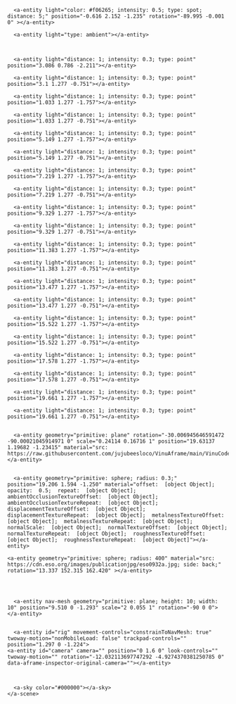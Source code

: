 
<html>
  <head>
    <script src="https://aframe.io/releases/1.3.0/aframe.min.js"></script>
    <script src="https://cdn.jsdelivr.net/gh/donmccurdy/aframe-extras@v6.1.1/dist/aframe-extras.min.js"></script>
    <script src="https://rawgit.com/Ctrl-Alt-Zen/aframe-mobile-controls/master/components/twoway-motion/twoway-motion.js"></script>
    <script src="https://raw.githubusercontent.com/n5ro/aframe-extras/master/dist/aframe-extras.misc.min.js"></script>
    <script src="https://cdn.jsdelivr.net/gh/n5ro/aframe-physics-system@v$npm_package_version/dist/aframe-physics-system.min.js"></script>
    <script src="http://supereggbert.github.io/aframe-aobake-component/dist/build.js"></script>
        <script src="https://unpkg.com/aframe-particle-system-component@1.0.x/dist/aframe-particle-system-component.min.js"></script>
      <script src="https://unpkg.com/aframe-sprite-particles-component@^0.5.0/aframe-sprite-particles-component.js"></script>
    <script src="https://raw.githubusercontent.com/AdaRoseCannon/aframe-xr-boilerplate/glitch/simple-navmesh-constraint.js"></script>
    <script src="https://threejs.org/examples/js/deprecated/Geometry.js"></script>

   </head>
  <body>
    <a-scene>
     
      
      <a-entity light="color: #f06265; intensity: 0.5; type: spot; distance: 5;" position="-0.616 2.152 -1.235" rotation="-89.995 -0.001 0" ></a-entity>
      
      <a-entity light="type: ambient"></a-entity>
 
     
      
      <a-entity light="distance: 1; intensity: 0.3; type: point" position="3.086 0.786 -2.211"></a-entity>
      
    

      
      
<a-entity gltf-model="https://raw.githubusercontent.com/jujubeesloco/VinuAframe/master/vinustation.glb" position="0.35381 0.7 -1.71235" shadow="receive: true; cast: true" scale="3 3 3"></a-entity>
      
     
<a-entity light="distance: 1; intensity: 0.3; type: point" position="3.1 1.277 -1.757"></a-entity>
      
      <a-entity light="distance: 1; intensity: 0.3; type: point" position="3.1 1.277 -0.751"></a-entity>
      
      <a-entity light="distance: 1; intensity: 0.3; type: point" position="1.033 1.277 -1.757"></a-entity>
      
      <a-entity light="distance: 1; intensity: 0.3; type: point" position="1.033 1.277 -0.751"></a-entity>
      
      <a-entity light="distance: 1; intensity: 0.3; type: point" position="5.149 1.277 -1.757"></a-entity>
      
      <a-entity light="distance: 1; intensity: 0.3; type: point" position="5.149 1.277 -0.751"></a-entity>
      
      <a-entity light="distance: 1; intensity: 0.3; type: point" position="7.219 1.277 -1.757"></a-entity>
      
      <a-entity light="distance: 1; intensity: 0.3; type: point" position="7.219 1.277 -0.751"></a-entity>
      
      <a-entity light="distance: 1; intensity: 0.3; type: point" position="9.329 1.277 -1.757"></a-entity>
      
      <a-entity light="distance: 1; intensity: 0.3; type: point" position="9.329 1.277 -0.751"></a-entity>
      
      <a-entity light="distance: 1; intensity: 0.3; type: point" position="11.383 1.277 -1.757"></a-entity>
      
      <a-entity light="distance: 1; intensity: 0.3; type: point" position="11.383 1.277 -0.751"></a-entity>
      
      <a-entity light="distance: 1; intensity: 0.3; type: point" position="13.477 1.277 -1.757"></a-entity>
      
      <a-entity light="distance: 1; intensity: 0.3; type: point" position="13.477 1.277 -0.751"></a-entity>
      
      <a-entity light="distance: 1; intensity: 0.3; type: point" position="15.522 1.277 -1.757"></a-entity>
      
      <a-entity light="distance: 1; intensity: 0.3; type: point" position="15.522 1.277 -0.751"></a-entity>
      
      <a-entity light="distance: 1; intensity: 0.3; type: point" position="17.578 1.277 -1.757"></a-entity>
      
      <a-entity light="distance: 1; intensity: 0.3; type: point" position="17.578 1.277 -0.751"></a-entity>
      
      <a-entity light="distance: 1; intensity: 0.3; type: point" position="19.661 1.277 -1.757"></a-entity>
      
      <a-entity light="distance: 1; intensity: 0.3; type: point" position="19.661 1.277 -0.751"></a-entity>
      
      
      <a-entity geometry="primitive: plane" rotation="-30.006945646591472 -90.00021045914971 0" scale="0.24114 0.16716 1" position="19.63137 1.19682 -1.23415" material="src: https://raw.githubusercontent.com/jujubeesloco/VinuAframe/main/VinuCode.mp4"></a-entity>
      

      <a-entity geometry="primitive: sphere; radius: 0.3;" position="19.206 1.594 -1.250" material="offset:  [object Object];  opacity:  0.5;  repeat:  [object Object];  ambientOcclusionTextureOffset:  [object Object];  ambientOcclusionTextureRepeat:  [object Object];  displacementTextureOffset:  [object Object];  displacementTextureRepeat:  [object Object];  metalnessTextureOffset:  [object Object];  metalnessTextureRepeat:  [object Object];  normalScale:  [object Object];  normalTextureOffset:  [object Object];  normalTextureRepeat:  [object Object];  roughnessTextureOffset:  [object Object];  roughnessTextureRepeat:  [object Object]"></a-entity>
      
    <a-entity geometry="primitive: sphere; radius: 400" material="src: https://cdn.eso.org/images/publicationjpg/eso0932a.jpg; side: back;" rotation="13.337 152.315 162.420" ></a-entity>
      
      
      
      
      <a-entity nav-mesh geometry="primitive: plane; height: 10; width: 10" position="9.510 0 -1.293" scale="2 0.055 1" rotation="-90 0 0"></a-entity>
     
    
      <a-entity id="rig" movement-controls="constrainToNavMesh: true" twoway-motion="nonMobileLoad: false" trackpad-controls="" position="1.297 0 -1.224">
    <a-entity id="camera" camera="" position="0 1.6 0" look-controls="" twoway-motion="" rotation="-12.032113697747292 -4.9274370381250785 0" data-aframe-inspector-original-camera=""></a-entity>

      
     
      <a-sky color="#000000"></a-sky>
    </a-scene>
  </body>
</html>
